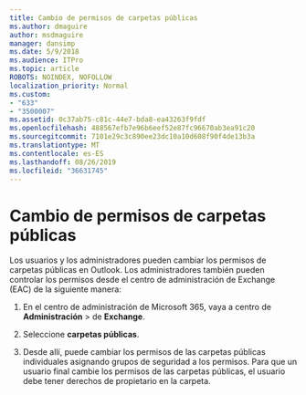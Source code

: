 ```yaml
---
title: Cambio de permisos de carpetas públicas
ms.author: dmaguire
author: msdmaguire
manager: dansimp
ms.date: 5/9/2018
ms.audience: ITPro
ms.topic: article
ROBOTS: NOINDEX, NOFOLLOW
localization_priority: Normal
ms.custom:
- "633"
- "3500007"
ms.assetid: 0c37ab75-c81c-44e7-bda8-ea43263f9fdf
ms.openlocfilehash: 488567efb7e96b6eef52e87fc96670ab3ea91c20
ms.sourcegitcommit: 7101e29c3c890ee23dc10a10d608f90f4de13b3a
ms.translationtype: MT
ms.contentlocale: es-ES
ms.lasthandoff: 08/26/2019
ms.locfileid: "36631745"
---
```

# <a name="changing-public-folder-permissions"></a>Cambio de permisos de carpetas públicas

Los usuarios y los administradores pueden cambiar los permisos de carpetas públicas en Outlook. Los administradores también pueden controlar los permisos desde el centro de administración de Exchange (EAC) de la siguiente manera:
  
1. En el centro de administración de Microsoft 365, vaya a centro de **Administración** \> de **Exchange**.

2. Seleccione **carpetas públicas**.

3. Desde allí, puede cambiar los permisos de las carpetas públicas individuales asignando grupos de seguridad a los permisos. Para que un usuario final cambie los permisos de las carpetas públicas, el usuario debe tener derechos de propietario en la carpeta.

